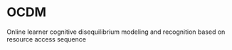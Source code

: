 # OCDM
Online learner cognitive disequilibrium modeling and recognition based on resource access sequence
